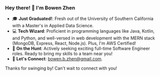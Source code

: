 ### Hey there! 👋 I'm Bowen Zhen

- 🎓 **Just Graduated!**: Fresh out of the University of Southern California with a Master's in Applied Data Science.
- 💻 **Tech Wizard**: Proficient in programming languages like Java, Kotlin, and Python, and well-versed in web development with the MERN stack (MongoDB, Express, React, Node.js). Plus, I'm AWS Certified!
- 🚀 **On the Hunt**: Actively seeking exciting full-time Software Engineer roles. Ready to bring my skills to a team near you!
- 💌 **Let's Connect**: bowen.b.zhen@gmail.com.

Thanks for swinging by! Can't wait to connect with you!


